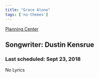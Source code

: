 ```yaml
---
title: "Grace Alone"
tags: ['no-themes']
---
```


[Planning Center](https://services.planningcenteronline.com/songs/15887475)

## Songwriter: Dustin Kensrue
### Last scheduled: Sept 23, 2018          

No Lyrics
